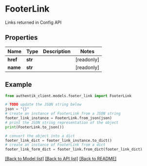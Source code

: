 # FooterLink

Links returned in Config API

## Properties

Name | Type | Description | Notes
------------ | ------------- | ------------- | -------------
**href** | **str** |  | [readonly] 
**name** | **str** |  | [readonly] 

## Example

```python
from authentik_client.models.footer_link import FooterLink

# TODO update the JSON string below
json = "{}"
# create an instance of FooterLink from a JSON string
footer_link_instance = FooterLink.from_json(json)
# print the JSON string representation of the object
print(FooterLink.to_json())

# convert the object into a dict
footer_link_dict = footer_link_instance.to_dict()
# create an instance of FooterLink from a dict
footer_link_form_dict = footer_link.from_dict(footer_link_dict)
```
[[Back to Model list]](../README.md#documentation-for-models) [[Back to API list]](../README.md#documentation-for-api-endpoints) [[Back to README]](../README.md)


